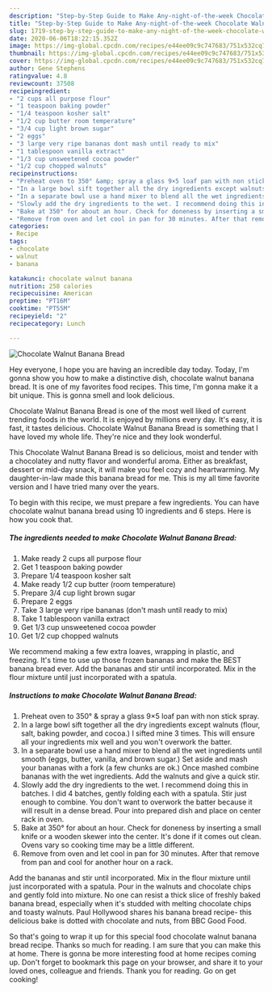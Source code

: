 ```yaml
---
description: "Step-by-Step Guide to Make Any-night-of-the-week Chocolate Walnut Banana Bread"
title: "Step-by-Step Guide to Make Any-night-of-the-week Chocolate Walnut Banana Bread"
slug: 1719-step-by-step-guide-to-make-any-night-of-the-week-chocolate-walnut-banana-bread
date: 2020-06-06T18:22:15.352Z
image: https://img-global.cpcdn.com/recipes/e44ee09c9c747683/751x532cq70/chocolate-walnut-banana-bread-recipe-main-photo.jpg
thumbnail: https://img-global.cpcdn.com/recipes/e44ee09c9c747683/751x532cq70/chocolate-walnut-banana-bread-recipe-main-photo.jpg
cover: https://img-global.cpcdn.com/recipes/e44ee09c9c747683/751x532cq70/chocolate-walnut-banana-bread-recipe-main-photo.jpg
author: Gene Stephens
ratingvalue: 4.8
reviewcount: 37508
recipeingredient:
- "2 cups all purpose flour"
- "1 teaspoon baking powder"
- "1/4 teaspoon kosher salt"
- "1/2 cup butter room temperature"
- "3/4 cup light brown sugar"
- "2 eggs"
- "3 large very ripe bananas dont mash until ready to mix"
- "1 tablespoon vanilla extract"
- "1/3 cup unsweetened cocoa powder"
- "1/2 cup chopped walnuts"
recipeinstructions:
- "Preheat oven to 350° &amp; spray a glass 9×5 loaf pan with non stick spray."
- "In a large bowl sift together all the dry ingredients except walnuts (flour, salt, baking powder, and cocoa.) I sifted mine 3 times. This will ensure all your ingredients mix well and you won&#39;t overwork the batter."
- "In a separate bowl use a hand mixer to blend all the wet ingredients until smooth (eggs, butter, vanilla, and brown sugar.) Set aside and mash your bananas with a fork (a few chunks are ok.) Once mashed combine bananas with the wet ingredients. Add the walnuts and give a quick stir."
- "Slowly add the dry ingredients to the wet. I recommend doing this in batches. I did 4 batches, gently folding each with a spatula. Stir just enough to combine. You don&#39;t want to overwork the batter because it will result in a dense bread. Pour into prepared dish and place on center rack in oven."
- "Bake at 350° for about an hour. Check for doneness by inserting a small knife or a wooden skewer into the center. It&#39;s done if it comes out clean. Ovens vary so cooking time may be a little different."
- "Remove from oven and let cool in pan for 30 minutes. After that remove from pan and cool for another hour on a rack."
categories:
- Recipe
tags:
- chocolate
- walnut
- banana

katakunci: chocolate walnut banana 
nutrition: 258 calories
recipecuisine: American
preptime: "PT16M"
cooktime: "PT55M"
recipeyield: "2"
recipecategory: Lunch

---
```



![Chocolate Walnut Banana Bread](https://img-global.cpcdn.com/recipes/e44ee09c9c747683/751x532cq70/chocolate-walnut-banana-bread-recipe-main-photo.jpg)

Hey everyone, I hope you are having an incredible day today. Today, I'm gonna show you how to make a distinctive dish, chocolate walnut banana bread. It is one of my favorites food recipes. This time, I'm gonna make it a bit unique. This is gonna smell and look delicious.

Chocolate Walnut Banana Bread is one of the most well liked of current trending foods in the world. It is enjoyed by millions every day. It's easy, it is fast, it tastes delicious. Chocolate Walnut Banana Bread is something that I have loved my whole life. They're nice and they look wonderful.

This Chocolate Walnut Banana Bread is so delicious, moist and tender with a chocolatey and nutty flavor and wonderful aroma. Either as breakfast, dessert or mid-day snack, it will make you feel cozy and heartwarming. My daughter-in-law made this banana bread for me. This is my all time favorite version and I have tried many over the years.


To begin with this recipe, we must prepare a few ingredients. You can have chocolate walnut banana bread using 10 ingredients and 6 steps. Here is how you cook that.

<!--inarticleads1-->

##### The ingredients needed to make Chocolate Walnut Banana Bread:

1. Make ready 2 cups all purpose flour
1. Get 1 teaspoon baking powder
1. Prepare 1/4 teaspoon kosher salt
1. Make ready 1/2 cup butter (room temperature)
1. Prepare 3/4 cup light brown sugar
1. Prepare 2 eggs
1. Take 3 large very ripe bananas (don&#39;t mash until ready to mix)
1. Take 1 tablespoon vanilla extract
1. Get 1/3 cup unsweetened cocoa powder
1. Get 1/2 cup chopped walnuts


We recommend making a few extra loaves, wrapping in plastic, and freezing. It&#39;s time to use up those frozen bananas and make the BEST banana bread ever. Add the bananas and stir until incorporated. Mix in the flour mixture until just incorporated with a spatula. 

<!--inarticleads2-->

##### Instructions to make Chocolate Walnut Banana Bread:

1. Preheat oven to 350° &amp; spray a glass 9×5 loaf pan with non stick spray.
1. In a large bowl sift together all the dry ingredients except walnuts (flour, salt, baking powder, and cocoa.) I sifted mine 3 times. This will ensure all your ingredients mix well and you won&#39;t overwork the batter.
1. In a separate bowl use a hand mixer to blend all the wet ingredients until smooth (eggs, butter, vanilla, and brown sugar.) Set aside and mash your bananas with a fork (a few chunks are ok.) Once mashed combine bananas with the wet ingredients. Add the walnuts and give a quick stir.
1. Slowly add the dry ingredients to the wet. I recommend doing this in batches. I did 4 batches, gently folding each with a spatula. Stir just enough to combine. You don&#39;t want to overwork the batter because it will result in a dense bread. Pour into prepared dish and place on center rack in oven.
1. Bake at 350° for about an hour. Check for doneness by inserting a small knife or a wooden skewer into the center. It&#39;s done if it comes out clean. Ovens vary so cooking time may be a little different.
1. Remove from oven and let cool in pan for 30 minutes. After that remove from pan and cool for another hour on a rack.


Add the bananas and stir until incorporated. Mix in the flour mixture until just incorporated with a spatula. Pour in the walnuts and chocolate chips and gently fold into mixture. No one can resist a thick slice of freshly baked banana bread, especially when it&#39;s studded with melting chocolate chips and toasty walnuts. Paul Hollywood shares his banana bread recipe- this delicious bake is dotted with chocolate and nuts, from BBC Good Food. 

So that's going to wrap it up for this special food chocolate walnut banana bread recipe. Thanks so much for reading. I am sure that you can make this at home. There is gonna be more interesting food at home recipes coming up. Don't forget to bookmark this page on your browser, and share it to your loved ones, colleague and friends. Thank you for reading. Go on get cooking!
